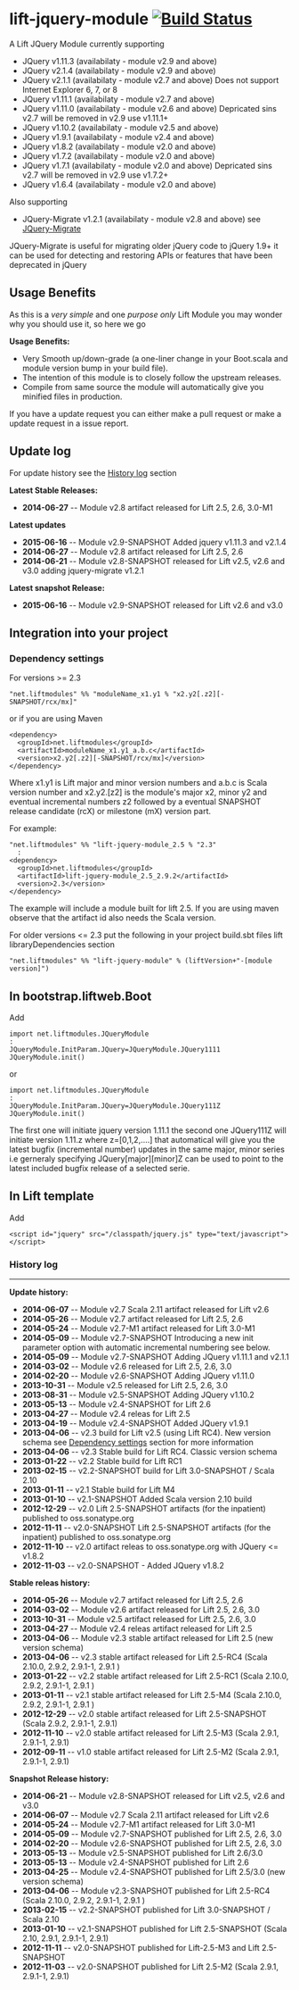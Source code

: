 lift-jquery-module [![Build Status](https://secure.travis-ci.org/karma4u101/lift-jquery-module.png)](http://travis-ci.org/karma4u101/lift-jquery-module)
==================

A Lift JQuery Module currently supporting 

- JQuery v1.11.3 (availabilaty - module v2.9 and above)
- JQuery v2.1.4  (availabilaty - module v2.9 and above)
- JQuery v2.1.1  (availabilaty - module v2.7 and above) Does not support Internet Explorer 6, 7, or 8
- JQuery v1.11.1 (availabilaty - module v2.7 and above)
- JQuery v1.11.0 (availabilaty - module v2.6 and above) Depricated sins v2.7 will be removed in v2.9 use v1.11.1+
- JQuery v1.10.2 (availabilaty - module v2.5 and above)
- JQuery v1.9.1  (availabilaty - module v2.4 and above)  
- JQuery v1.8.2  (availabilaty - module v2.0 and above)
- JQuery v1.7.2  (availabilaty - module v2.0 and above)
- JQuery v1.7.1  (availabilaty - module v2.0 and above) Depricated sins v2.7 will be removed in v2.9 use v1.7.2+
- JQuery v1.6.4  (availabilaty - module v2.0 and above)

Also supporting 

- JQuery-Migrate v1.2.1 (availabilaty - module v2.8 and above) see [JQuery-Migrate](https://github.com/jquery/jquery-migrate/)

JQuery-Migrate is useful for migrating older jQuery code to jQuery 1.9+ it can be used for detecting and restoring 
APIs or features that have been deprecated in jQuery

Usage Benefits
--------------

As this is a *very simple* and one *purpose only* Lift Module you may wonder why you should use it, so here we go 

**Usage Benefits:** 
- Very Smooth up/down-grade (a one-liner change in your Boot.scala and module version bump in your build file). 
- The intention of this module is to closely follow the upstream releases.
- Compile from same source the module will automatically give you minified files in production.
 
If you have a update request you can either make a pull request or make a update request in a issue report. 

Update log
----------

For update history see the [History log](https://github.com/karma4u101/lift-jquery-module#history-log) section

**Latest Stable Releases:**
- **2014-06-27** -- Module v2.8 artifact released for Lift 2.5, 2.6, 3.0-M1

**Latest updates**
- **2015-06-16** -- Module v2.9-SNAPSHOT Added jquery v1.11.3 and v2.1.4
- **2014-06-27** -- Module v2.8 artifact released for Lift 2.5, 2.6
- **2014-06-21** -- Module v2.8-SNAPSHOT released for Lift v2.5, v2.6 and v3.0 adding jquery-migrate v1.2.1


**Latest snapshot Release:**
- **2015-06-16** -- Module v2.9-SNAPSHOT released for Lift v2.6 and v3.0

Integration into your project 
-------------------------------

### Dependency settings
	
For versions >= 2.3

    "net.liftmodules" %% "moduleName_x1.y1 % "x2.y2[.z2][-SNAPSHOT/rcx/mx]"

or if you are using Maven

    <dependency>
      <groupId>net.liftmodules</groupId>
      <artifactId>moduleName_x1.y1_a.b.c</artifactId>
      <version>x2.y2[.z2][-SNAPSHOT/rcx/mx]</version>
    </dependency>

Where x1.y1 is Lift major and minor version numbers and a.b.c is Scala
version number and x2.y2.[z2] is the module's major x2, minor y2 and
eventual incremental numbers z2 followed by a eventual SNAPSHOT 
release candidate (rcX) or milestone (mX) version part.

For example:

    "net.liftmodules" %% "lift-jquery-module_2.5 % "2.3"
      :
    <dependency>
      <groupId>net.liftmodules</groupId>
      <artifactId>lift-jquery-module_2.5_2.9.2</artifactId>
      <version>2.3</version>
    </dependency>

The example will include a module built for lift 2.5. If you are using maven observe that the artifact id also needs the Scala version.

For older versions <= 2.3 put the following in your project build.sbt files lift libraryDependencies section 

    "net.liftmodules" %% "lift-jquery-module" % (liftVersion+"-[module version]") 

In bootstrap.liftweb.Boot
-------------------------  

Add

    import net.liftmodules.JQueryModule
    :
    JQueryModule.InitParam.JQuery=JQueryModule.JQuery1111 
    JQueryModule.init()

or 

    import net.liftmodules.JQueryModule
    :
    JQueryModule.InitParam.JQuery=JQueryModule.JQuery111Z 
    JQueryModule.init()

The first one will initiate jquery version 1.11.1 the second one JQuery111Z will initiate version 1.11.z where z=[0,1,2,....] that automatical will give you the latest bugfix (incremental number) updates in the same major, minor series i.e gerneraly specifying JQuery[major][minor]Z can be used to point to the latest included bugfix release of a selected serie.  


In Lift template
----------------

Add 

    <script id="jquery" src="/classpath/jquery.js" type="text/javascript"></script>

### History log
----------------

**Update history:**
- **2014-06-07** -- Module v2.7 Scala 2.11 artifact released for Lift v2.6 
- **2014-05-26** -- Module v2.7 artifact released for Lift 2.5, 2.6
- **2014-05-24** -- Module v2.7-M1 artifact released for Lift 3.0-M1
- **2014-05-09** -- Module v2.7-SNAPSHOT Introducing a new init parameter option with automatic incremental numbering see below.
- **2014-05-09** -- Module v2.7-SNAPSHOT Adding JQuery v1.11.1 and v2.1.1
- **2014-03-02** -- Module v2.6 released for Lift 2.5, 2.6, 3.0
- **2014-02-20** -- Module v2.6-SNAPSHOT Adding JQuery v1.11.0 
- **2013-10-31** -- Module v2.5 released for Lift 2.5, 2.6, 3.0 
- **2013-08-31** -- Module v2.5-SNAPSHOT Adding JQuery v1.10.2
- **2013-05-13** -- Module v2.4-SNAPSHOT for Lift 2.6
- **2013-04-27** -- Module v2.4 releas for Lift 2.5
- **2013-04-19** -- Module v2.4-SNAPSHOT Added JQuery v1.9.1
- **2013-04-06** -- v2.3 build for Lift v2.5 (using Lift RC4). New version schema see [Dependency settings](https://github.com/karma4u101/FoBo/blob/master/README.md#dependency-settings) section for more information
- **2013-04-06** -- v2.3 Stable build for Lift RC4. Classic version schema
- **2013-01-22** -- v2.2 Stable build for Lift RC1
- **2013-02-15** -- v2.2-SNAPSHOT build for Lift 3.0-SNAPSHOT / Scala 2.10
- **2013-01-11** -- v2.1 Stable build for Lift M4
- **2013-01-10** -- v2.1-SNAPSHOT Added Scala version 2.10 build 
- **2012-12-29** -- v2.0 Lift 2.5-SNAPSHOT artifacts (for the inpatient) published to oss.sonatype.org
- **2012-11-11** -- v2.0-SNAPSHOT Lift 2.5-SNAPSHOT artifacts (for the inpatient) published to oss.sonatype.org
- **2012-11-10** -- v2.0 artifact releas to oss.sonatype.org with JQuery <= v1.8.2 
- **2012-11-03** -- v2.0-SNAPSHOT - Added JQuery v1.8.2 

**Stable releas history:**
- **2014-05-26** -- Module v2.7 artifact released for Lift 2.5, 2.6
- **2014-03-02** -- Module v2.6 artifact released for Lift 2.5, 2.6, 3.0
- **2013-10-31** -- Module v2.5 artifact released for Lift 2.5, 2.6, 3.0
- **2013-04-27** -- Module v2.4 releas artifact released for Lift 2.5
- **2013-04-06** -- Module v2.3 stable artifact released for Lift 2.5 (new version schema)
- **2013-04-06** -- v2.3 stable artifact released for Lift 2.5-RC4 (Scala 2.10.0, 2.9.2, 2.9.1-1, 2.9.1 ) 
- **2013-01-22** -- v2.2 stable artifact released for Lift 2.5-RC1 (Scala 2.10.0, 2.9.2, 2.9.1-1, 2.9.1 ) 
- **2013-01-11** -- v2.1 stable artifact released for Lift 2.5-M4 (Scala 2.10.0, 2.9.2, 2.9.1-1, 2.9.1 )
- **2012-12-29** -- v2.0 stable artifact released for Lift 2.5-SNAPSHOT (Scala 2.9.2, 2.9.1-1, 2.9.1)
- **2012-11-10** -- v2.0 stable artifact released for Lift 2.5-M3 (Scala 2.9.1, 2.9.1-1, 2.9.1)
- **2012-09-11** -- v1.0 stable artifact released for Lift 2.5-M2 (Scala 2.9.1, 2.9.1-1, 2.9.1)


**Snapshot Release history:**
- **2014-06-21** -- Module v2.8-SNAPSHOT released for Lift v2.5, v2.6 and v3.0
- **2014-06-07** -- Module v2.7 Scala 2.11 artifact released for Lift v2.6 
- **2014-05-24** -- Module v2.7-M1 artifact released for Lift 3.0-M1
- **2014-05-09** -- Module v2.7-SNAPSHOT published for Lift 2.5, 2.6, 3.0
- **2014-02-20** -- Module v2.6-SNAPSHOT published for Lift 2.5, 2.6, 3.0
- **2013-05-13** -- Module v2.5-SNAPSHOT published for Lift 2.6/3.0
- **2013-05-13** -- Module v2.4-SNAPSHOT published for Lift 2.6
- **2013-04-25** -- Module v2.4-SNAPSHOT published for Lift 2.5/3.0 (new version schema)
- **2013-04-06** -- Module v2.3-SNAPSHOT published for Lift 2.5-RC4 (Scala 2.10.0, 2.9.2, 2.9.1-1, 2.9.1 ) 
- **2013-02-15** -- v2.2-SNAPSHOT published for Lift 3.0-SNAPSHOT / Scala 2.10
- **2013-01-10** -- v2.1-SNAPSHOT published for Lift 2.5-SNAPSHOT (Scala 2.10, 2.9.1, 2.9.1-1, 2.9.1)
- **2012-11-11** -- v2.0-SNAPSHOT published for Lift-2.5-M3 and Lift 2.5-SNAPSHOT
- **2012-11-03** -- v2.0-SNAPSHOT published for Lift 2.5-M2 (Scala 2.9.1, 2.9.1-1, 2.9.1)


